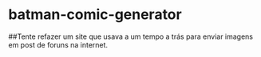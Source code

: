 # batman-comic-generator
##Tente refazer um site que usava a um tempo a trás para enviar imagens em post de foruns na internet.
